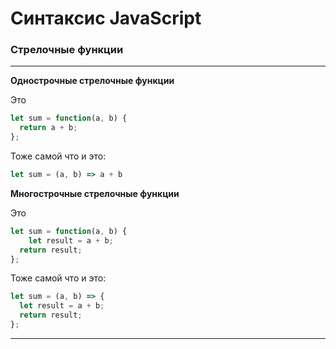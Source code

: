 <h1>Синтаксис JavaScript</h1>

<h3>Стрелочные функции</h3>

<hr>
<b>Однострочные стрелочные функции</b>

Это 
```javascript
let sum = function(a, b) {
  return a + b;
};
```
Тоже самой что и это:
```javascript
let sum = (a, b) => a + b
```

<b>Многострочные стрелочные функции</b>

Это 
```javascript
let sum = function(a, b) {
    let result = a + b;
  return result;
};
```
Тоже самой что и это:
```javascript
let sum = (a, b) => {  
  let result = a + b;
  return result; 
};
```
<hr>